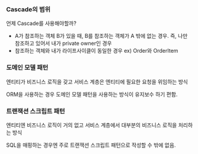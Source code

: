 ### Cascade의 범위

언제 Cascade를 사용해야할까?

- A가 참조하는 객체 B가 있을 때, B를 참조하는 객체가 A 밖에 없는 경우. 즉, 나만 참조하고 있어서 내가 private owner인 경우
- 참조하는 객체와 내가 라이프사이클이 동일한 경우 ex) Order와 OrderItem



### 도메인 모델 패턴

엔티티가 비즈니스 로직을 갖고 서비스 계층은 엔티티에 필요한 요청을 위임하는 방식

ORM을 사용하는 경우 도메인 모델 패턴을 사용하는 방식이 유지보수 하기 편함.



### 트랜잭션 스크립트 패턴

엔티티엔 비즈니스 로직이 거의 없고 서비스 계층에서 대부분의 비즈니스 로직을 처리하는 방식

SQL을 매핑하는 경우엔 주로 트랜잭션 스크립트 패턴으로 작성할 수 밖에 없음.

